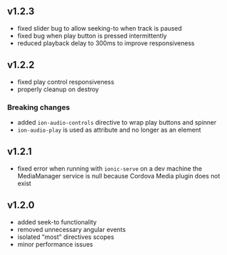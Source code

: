## v1.2.3

- fixed slider bug to allow seeking-to when track is paused
- fixed bug when play button is pressed intermittently
- reduced playback delay to 300ms to improve responsiveness

## v1.2.2

- fixed play control responsiveness
- properly cleanup on destroy

### Breaking changes
- added `ion-audio-controls` directive to wrap play buttons and spinner
- `ion-audio-play` is used as attribute and no longer as an element

## v1.2.1

- fixed error when running with `ionic-serve` on a dev machine the MediaManager service is null because
Cordova Media plugin does not exist

## v1.2.0

- added seek-to functionality
- removed unnecessary angular events
- isolated "most" directives scopes
- minor performance issues